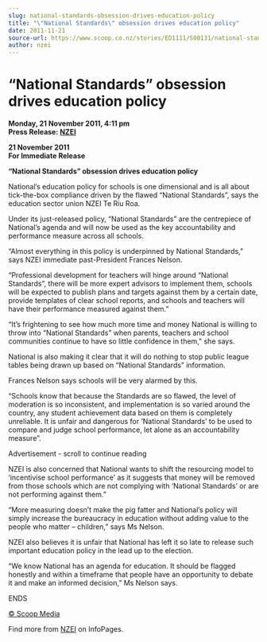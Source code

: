 ```yaml
---
slug: national-standards-obsession-drives-education-policy
title: "\"National Standards\" obsession drives education policy"
date: 2011-11-21
source-url: https://www.scoop.co.nz/stories/ED1111/S00131/national-standards-obsession-drives-education-policy.htm
author: nzei
---
```

“National Standards” obsession drives education policy
======================================================

**Monday, 21 November 2011, 4:11 pm**  
**Press Release: [NZEI](https://info.scoop.co.nz/NZEI)**

**21 November 2011**  
**For Immediate Release**

**“National Standards” obsession drives education policy**

National’s education policy for schools is one dimensional and is all about tick-the-box compliance driven by the flawed “National Standards”, says the education sector union NZEI Te Riu Roa.

Under its just-released policy, “National Standards” are the centrepiece of National’s agenda and will now be used as the key accountability and performance measure across all schools.

“Almost everything in this policy is underpinned by National Standards,” says NZEI immediate past-President Frances Nelson.

“Professional development for teachers will hinge around “National Standards”, there will be more expert advisors to implement them, schools will be expected to publish plans and targets against them by a certain date, provide templates of clear school reports, and schools and teachers will have their performance measured against them.”

“It’s frightening to see how much more time and money National is willing to throw into “National Standards” when parents, teachers and school communities continue to have so little confidence in them," she says.

National is also making it clear that it will do nothing to stop public league tables being drawn up based on “National Standards” information.

Frances Nelson says schools will be very alarmed by this.

“Schools know that because the Standards are so flawed, the level of moderation is so inconsistent, and implementation is so varied around the country, any student achievement data based on them is completely unreliable. It is unfair and dangerous for ‘National Standards’ to be used to compare and judge school performance, let alone as an accountability measure”.

Advertisement - scroll to continue reading





NZEI is also concerned that National wants to shift the resourcing model to ‘incentivise school performance’ as it suggests that money will be removed from those schools which are not complying with ‘National Standards’ or are not performing against them.”

“More measuring doesn’t make the pig fatter and National’s policy will simply increase the bureaucracy in education without adding value to the people who matter – children,” says Ms Nelson.

NZEI also believes it is unfair that National has left it so late to release such important education policy in the lead up to the election.

“We know National has an agenda for education. It should be flagged honestly and within a timeframe that people have an opportunity to debate it and make an informed decision,” Ms Nelson says.

  
ENDS  

[© Scoop Media](http://www.scoop.co.nz/about/terms.html)

Find more from [NZEI](https://info.scoop.co.nz/NZEI) on InfoPages.